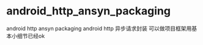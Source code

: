 android_http_ansyn_packaging
============================

android http ansyn packaging android http 异步请求封装 可以做项目框架用基本小细节已经ok 
